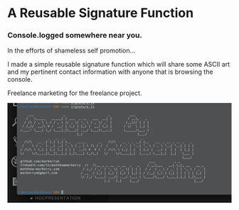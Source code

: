 # A Reusable Signature Function
### Console.logged somewhere near you.

In the efforts of shameless self promotion... 

I made a simple reusable signature function which will share some ASCII art and my pertinent contact information with anyone that is browsing the console.

Freelance marketing for the freelance project.

![result](signature.png)